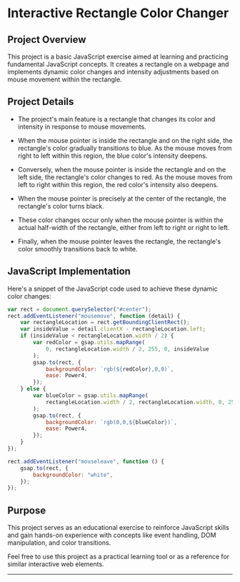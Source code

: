 

# Interactive Rectangle Color Changer

## Project Overview

This project is a basic JavaScript exercise aimed at learning and practicing fundamental JavaScript concepts. It creates a rectangle on a webpage and implements dynamic color changes and intensity adjustments based on mouse movement within the rectangle.

## Project Details

- The project's main feature is a rectangle that changes its color and intensity in response to mouse movements.

- When the mouse pointer is inside the rectangle and on the right side, the rectangle's color gradually transitions to blue. As the mouse moves from right to left within this region, the blue color's intensity deepens.

- Conversely, when the mouse pointer is inside the rectangle and on the left side, the rectangle's color changes to red. As the mouse moves from left to right within this region, the red color's intensity also deepens.

- When the mouse pointer is precisely at the center of the rectangle, the rectangle's color turns black.

- These color changes occur only when the mouse pointer is within the actual half-width of the rectangle, either from left to right or right to left.

- Finally, when the mouse pointer leaves the rectangle, the rectangle's color smoothly transitions back to white.

## JavaScript Implementation

Here's a snippet of the JavaScript code used to achieve these dynamic color changes:

```javascript
var rect = document.querySelector("#center");
rect.addEventListener("mousemove", function (detail) {
    var rectangleLocation = rect.getBoundingClientRect();
    var insideValue = detail.clientX - rectangleLocation.left;
    if (insideValue < rectangleLocation.width / 2) {
        var redColor = gsap.utils.mapRange(
            0, rectangleLocation.width / 2, 255, 0, insideValue
        );
        gsap.to(rect, {
            backgroundColor: `rgb(${redColor},0,0)`,
            ease: Power4,
        });
    } else {
        var blueColor = gsap.utils.mapRange(
            rectangleLocation.width / 2, rectangleLocation.width, 0, 255, insideValue
        );
        gsap.to(rect, {
            backgroundColor: `rgb(0,0,${blueColor})`,
            ease: Power4,
        });
    }
});

rect.addEventListener("mouseleave", function () {
    gsap.to(rect, {
        backgroundColor: "white",
    });
});
```

## Purpose

This project serves as an educational exercise to reinforce JavaScript skills and gain hands-on experience with concepts like event handling, DOM manipulation, and color transitions.

Feel free to use this project as a practical learning tool or as a reference for similar interactive web elements.

---
